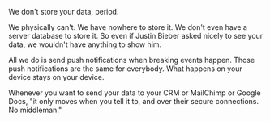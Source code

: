 We don't store your data, period.

We physically can't. We have nowhere to store it. We don't even have a server database to store it. So even if Justin Bieber asked nicely to see your data, we wouldn't have anything to show him.

All we do is send push notifications when breaking events happen. Those push notifications are the same for everybody. What happens on your device stays on your device.

Whenever you want to send your data to your CRM or MailChimp or Google Docs, "it only moves when you tell it to, and over their secure connections. No middleman."
